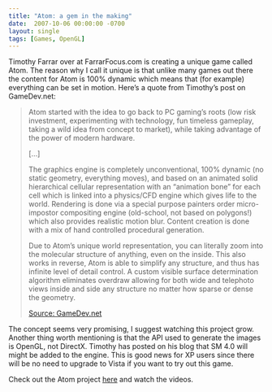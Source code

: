 ```yaml
---
title: "Atom: a gem in the making"
date:  2007-10-06 00:00:00 -0700
layout: single
tags: [Games, OpenGL]
---
```


Timothy Farrar over at FarrarFocus.com is creating a unique game called Atom. The reason why I call it unique is that unlike many games out there the content for Atom is 100% dynamic which means that (for example) everything can be set in motion. Here’s a quote from Timothy’s post on GameDev.net:

> Atom started with the idea to go back to PC gaming’s roots (low risk investment, experimenting with technology, fun timeless gameplay, taking a wild idea from concept to market), while taking advantage of the power of modern hardware.
>
> [...]
>
> The graphics engine is completely unconventional, 100% dynamic (no static geometry, everything moves), and based on an animated solid hierarchical cellular representation with an “animation bone” for each cell which is linked into a physics/CFD engine which gives life to the world. Rendering is done via a special purpose painters order micro-impostor compositing engine (old-school, not based on polygons!) which also provides realistic motion blur. Content creation is done with a mix of hand controlled procedural generation.
>
> Due to Atom’s unique world representation, you can literally zoom into the molecular structure of anything, even on the inside. This also works in reverse, Atom is able to simplify any structure, and thus has infinite level of detail control. A custom visible surface determination algorithm eliminates overdraw allowing for both wide and telephoto views inside and side any structure no matter how sparse or dense the geometry.
>
> [Source: GameDev.net](https://web.archive.org/web/20080117164445/http://www.gamedev.net/community/forums/topic.asp?topic_id=458222)

The concept seems very promising, I suggest watching this project grow. Another thing worth mentioning is that the API used to generate the images is OpenGL, not DirectX. Timothy has posted on his blog that SM 4.0 will might be added to the engine. This is good news for XP users since there will be no need to upgrade to Vista if you want to try out this game.

Check out the Atom project [here](https://web.archive.org/web/20080117164445/http://www.farrarfocus.com/atom/) and watch the videos.
